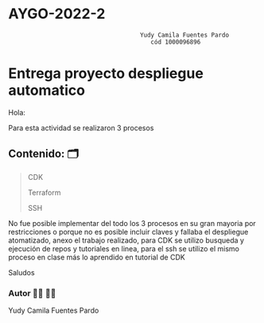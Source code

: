 # AYGO-2022-2
	  								     Yudy Camila Fuentes Pardo
											cód 1000096896

# Entrega proyecto despliegue automatico


Hola: 

Para esta actividad se realizaron 3 procesos 

## Contenido: 🗂️ 

 > CDK
 > 
 > Terraform 
 > 
 > SSH

No fue posible implementar del todo los 3 procesos en su gran mayoria por restricciones o porque no es posible incluir claves y fallaba el despliegue atomatizado, anexo el trabajo realizado, para CDK se utilizo busqueda y ejecución de repos y tutoriales en linea, para el ssh se utilizo el mismo proceso en clase más lo aprendido en tutorial de CDK 

Saludos 


### Autor  👩‍🎓 👩‍💻
  Yudy Camila Fuentes Pardo
